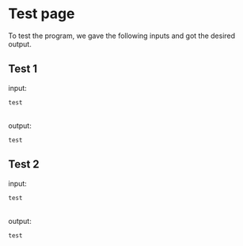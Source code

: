 # Test page
To test the program, we gave the following inputs and got the desired output.
<br>

## Test 1
input:

```
test
```
<br>
output:

```
test
```

## Test 2
input:
```
test
```
<br>
output:

```
test
```